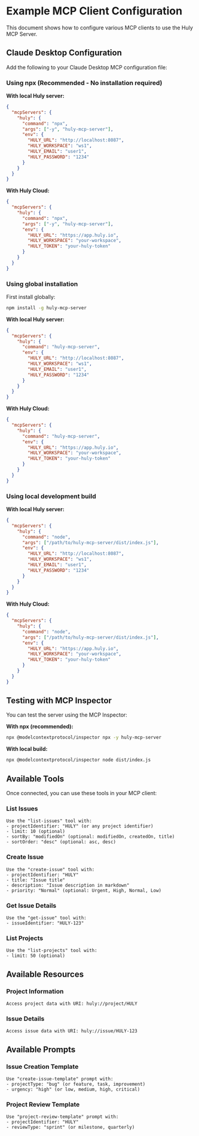 # Example MCP Client Configuration

This document shows how to configure various MCP clients to use the Huly MCP Server.

## Claude Desktop Configuration

Add the following to your Claude Desktop MCP configuration file:

### Using npx (Recommended - No installation required)

**With local Huly server:**
```json
{
  "mcpServers": {
    "huly": {
      "command": "npx",
      "args": ["-y", "huly-mcp-server"],
      "env": {
        "HULY_URL": "http://localhost:8087",
        "HULY_WORKSPACE": "ws1",
        "HULY_EMAIL": "user1",
        "HULY_PASSWORD": "1234"
      }
    }
  }
}
```

**With Huly Cloud:**
```json
{
  "mcpServers": {
    "huly": {
      "command": "npx",
      "args": ["-y", "huly-mcp-server"],
      "env": {
        "HULY_URL": "https://app.huly.io",
        "HULY_WORKSPACE": "your-workspace",
        "HULY_TOKEN": "your-huly-token"
      }
    }
  }
}
```

### Using global installation

First install globally:
```bash
npm install -g huly-mcp-server
```

**With local Huly server:**
```json
{
  "mcpServers": {
    "huly": {
      "command": "huly-mcp-server",
      "env": {
        "HULY_URL": "http://localhost:8087",
        "HULY_WORKSPACE": "ws1",
        "HULY_EMAIL": "user1",
        "HULY_PASSWORD": "1234"
      }
    }
  }
}
```

**With Huly Cloud:**
```json
{
  "mcpServers": {
    "huly": {
      "command": "huly-mcp-server",
      "env": {
        "HULY_URL": "https://app.huly.io",
        "HULY_WORKSPACE": "your-workspace",
        "HULY_TOKEN": "your-huly-token"
      }
    }
  }
}
```

### Using local development build

**With local Huly server:**
```json
{
  "mcpServers": {
    "huly": {
      "command": "node",
      "args": ["/path/to/huly-mcp-server/dist/index.js"],
      "env": {
        "HULY_URL": "http://localhost:8087",
        "HULY_WORKSPACE": "ws1",
        "HULY_EMAIL": "user1",
        "HULY_PASSWORD": "1234"
      }
    }
  }
}
```

**With Huly Cloud:**
```json
{
  "mcpServers": {
    "huly": {
      "command": "node",
      "args": ["/path/to/huly-mcp-server/dist/index.js"],
      "env": {
        "HULY_URL": "https://app.huly.io",
        "HULY_WORKSPACE": "your-workspace",
        "HULY_TOKEN": "your-huly-token"
      }
    }
  }
}
```

## Testing with MCP Inspector

You can test the server using the MCP Inspector:

**With npx (recommended):**
```bash
npx @modelcontextprotocol/inspector npx -y huly-mcp-server
```

**With local build:**
```bash
npx @modelcontextprotocol/inspector node dist/index.js
```

## Available Tools

Once connected, you can use these tools in your MCP client:

### List Issues
```
Use the "list-issues" tool with:
- projectIdentifier: "HULY" (or any project identifier)
- limit: 10 (optional)
- sortBy: "modifiedOn" (optional: modifiedOn, createdOn, title)
- sortOrder: "desc" (optional: asc, desc)
```

### Create Issue
```
Use the "create-issue" tool with:
- projectIdentifier: "HULY"
- title: "Issue title"
- description: "Issue description in markdown"
- priority: "Normal" (optional: Urgent, High, Normal, Low)
```

### Get Issue Details
```
Use the "get-issue" tool with:
- issueIdentifier: "HULY-123"
```

### List Projects
```
Use the "list-projects" tool with:
- limit: 50 (optional)
```

## Available Resources

### Project Information
```
Access project data with URI: huly://project/HULY
```

### Issue Details
```
Access issue data with URI: huly://issue/HULY-123
```

## Available Prompts

### Issue Creation Template
```
Use "create-issue-template" prompt with:
- projectType: "bug" (or feature, task, improvement)
- urgency: "high" (or low, medium, high, critical)
```

### Project Review Template
```
Use "project-review-template" prompt with:
- projectIdentifier: "HULY"
- reviewType: "sprint" (or milestone, quarterly)
```